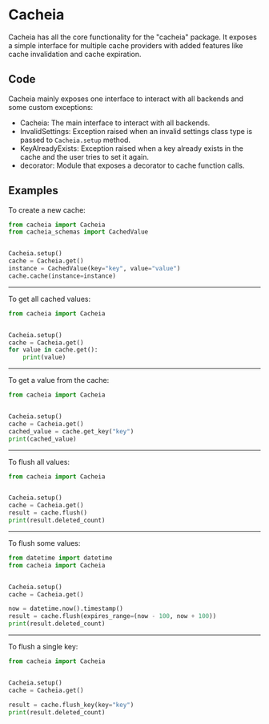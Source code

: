 # Cacheia

Cacheia has all the core functionality for the "cacheia" package. It exposes a simple interface for multiple cache providers with added features like cache invalidation and cache expiration.

## Code

Cacheia mainly exposes one interface to interact with all backends and some custom exceptions:

- Cacheia: The main interface to interact with all backends.
- InvalidSettings: Exception raised when an invalid settings class type is passed to `Cacheia.setup` method.
- KeyAlreadyExists: Exception raised when a key already exists in the cache and the user tries to set it again.
- decorator: Module that exposes a decorator to cache function calls.

## Examples

To create a new cache:

```python
from cacheia import Cacheia
from cacheia_schemas import CachedValue


Cacheia.setup()
cache = Cacheia.get()
instance = CachedValue(key="key", value="value")
cache.cache(instance=instance)
```

---

To get all cached values:

```python
from cacheia import Cacheia


Cacheia.setup()
cache = Cacheia.get()
for value in cache.get():
    print(value)
```

---

To get a value from the cache:

```python
from cacheia import Cacheia


Cacheia.setup()
cache = Cacheia.get()
cached_value = cache.get_key("key")
print(cached_value)
```

---

To flush all values:

```python
from cacheia import Cacheia


Cacheia.setup()
cache = Cacheia.get()
result = cache.flush()
print(result.deleted_count)
```

---

To flush some values:

```python
from datetime import datetime
from cacheia import Cacheia


Cacheia.setup()
cache = Cacheia.get()

now = datetime.now().timestamp()
result = cache.flush(expires_range=(now - 100, now + 100))
print(result.deleted_count)
```

---

To flush a single key:

```python
from cacheia import Cacheia


Cacheia.setup()
cache = Cacheia.get()

result = cache.flush_key(key="key")
print(result.deleted_count)
```
